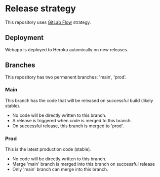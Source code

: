 # Release strategy
This repository uses [GitLab Flow](https://docs.gitlab.com/ee/topics/gitlab_flow.html) strategy.

## Deployment
Webapp is deployed to Heroku automically on new releases.

## Branches
This repository has two permanent branches: 'main', 'prod'.
### Main
This branch has the code that will be released on successful build (likely stable).
- No code will be directly written to this branch.
- A release is triggered when code is merged to this branch.
- On successful release, this branch is merged to 'prod'.

### Prod
This is the latest production code (stable).
- No code will be directly written to this branch.
- Merge 'main' branch is merged into this branch on successful release
- Only 'main' branch can merge into this branch.
